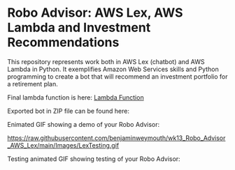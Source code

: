 # Robo Advisor: AWS Lex, AWS Lambda and Investment Recommendations
This repository represents work both in AWS Lex (chatbot) and AWS Lambda in Python. It exemplifies Amazon Web Services skills and Python programming to create a bot that will recommend an investment portfolio for a retirement plan.

Final lambda function is here:  [Lambda Function](https://github.com/benjaminweymouth/wk13_Robo_Advisor_AWS_Lex/blob/main/RoboAdvisor/lambda_function.py)

Exported bot in ZIP file can be found here:  


Enimated GIF showing a demo of your Robo Advisor:

https://raw.githubusercontent.com/benjaminweymouth/wk13_Robo_Advisor_AWS_Lex/main/Images/LexTesting.gif
 


Testing animated GIF showing testing of your Robo Advisor:
